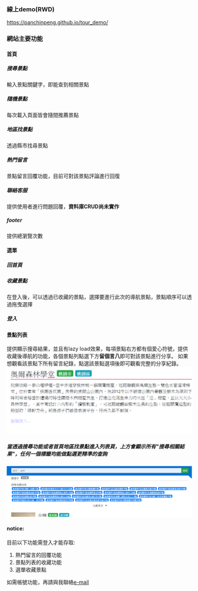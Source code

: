
### 線上demo(RWD)
https://panchinpeng.github.io/tour_demo/


### 網站主要功能
#### 首頁
##### 搜尋景點
輸入景點關鍵字，即能查到相關景點
##### 隨機景點
每次載入頁面皆會隨間推薦景點
##### 地區找景點
透過縣市找尋景點
##### 熱門留言
景點留言回覆功能，目前可對該景點評論進行回復
##### 聯絡客服
提供使用者進行問題回覆，**資料庫CRUD尚未實作**
##### footer
提供總瀏覽次數

#### 選單
##### 回首頁
##### 收藏景點
在登入後，可以透過已收藏的景點，選擇要進行此次的導航景點，景點順序可以透過拖曳選擇
##### 登入
#### 景點列表
提供顯示搜尋結果，並且有lazy load效果，每項景點右方都有個愛心符號，提供收藏後導航的功能，各個景點列點選下方**留個言八**即可對該景點進行分享。
如果想觀看該景點下所有留言紀錄，點選該景點選項後即可觀看完整的分享紀錄。
![image](https://github.com/panchinpeng/tour_demo/blob/master/readmePic/2.png)
##### 當透過搜尋功能或者首頁地區找景點進入列表頁，上方會顯示所有"搜尋相關結果"，任何一個標籤均能做點選更精準的查詢
![image](https://github.com/panchinpeng/tour_demo/blob/master/readmePic/1.png)

#### notice:
目前以下功能需登入才能存取:
1. 熱門留言的回覆功能
2. 景點列表的收藏功能
3. 選單收藏景點



如需帳號功能，再請與我聯絡<a href="mailto:a84155844@gmail.com">e-mail</a>